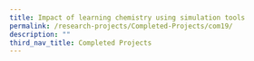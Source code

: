 ```yaml
---
title: Impact of learning chemistry using simulation tools
permalink: /research-projects/Completed-Projects/com19/
description: ""
third_nav_title: Completed Projects
---
```

